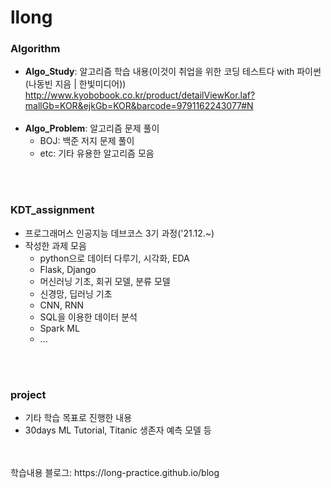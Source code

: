 # llong

### Algorithm
- **Algo_Study**: 알고리즘 학습 내용(이것이 취업을 위한 코딩 테스트다 with 파이썬(나동빈 지음 | 한빛미디어))<br>
  http://www.kyobobook.co.kr/product/detailViewKor.laf?mallGb=KOR&ejkGb=KOR&barcode=9791162243077#N<br>
  <br>
- **Algo_Problem**: 알고리즘 문제 풀이<br>
  - BOJ: 백준 저지 문제 풀이
  - etc: 기타 유용한 알고리즘 모음<br>
<br>
<br>

### KDT_assignment
- 프로그래머스 인공지능 데브코스 3기 과정('21.12.~)
- 작성한 과제 모음
  - python으로 데이터 다루기, 시각화, EDA
  - Flask, Django <br>
  - 머신러닝 기초, 회귀 모델, 분류 모델
  - 신경망, 딥러닝 기초
  - CNN, RNN
  - SQL을 이용한 데이터 분석
  - Spark ML
  - ...
<br>
<br>

### project
- 기타 학습 목표로 진행한 내용
- 30days ML Tutorial, Titanic 생존자 예측 모델 등

<br>
<br>
학습내용 블로그: https://long-practice.github.io/blog
